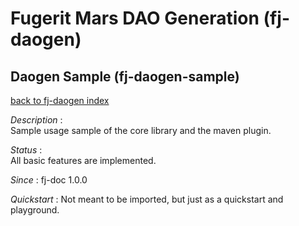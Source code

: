 # Fugerit Mars DAO Generation (fj-daogen)

## Daogen Sample (fj-daogen-sample)

[back to fj-daogen index](../README.md)  

*Description* :  
Sample usage sample of the core library and the maven plugin.

*Status* :  
All basic features are implemented.

*Since* : fj-doc 1.0.0
  
*Quickstart* : Not meant to be imported, but just as a quickstart and playground.

